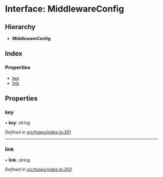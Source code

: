 # Interface: MiddlewareConfig

## Hierarchy

* **MiddlewareConfig**

## Index

### Properties

* [key](middlewareconfig.md#key)
* [link](middlewareconfig.md#link)

## Properties

###  key

• **key**: *string*

*Defined in [src/types/index.ts:351](https://github.com/PolymathNetwork/polymesh-sdk/blob/ac1f14a/src/types/index.ts#L351)*

___

###  link

• **link**: *string*

*Defined in [src/types/index.ts:350](https://github.com/PolymathNetwork/polymesh-sdk/blob/ac1f14a/src/types/index.ts#L350)*
